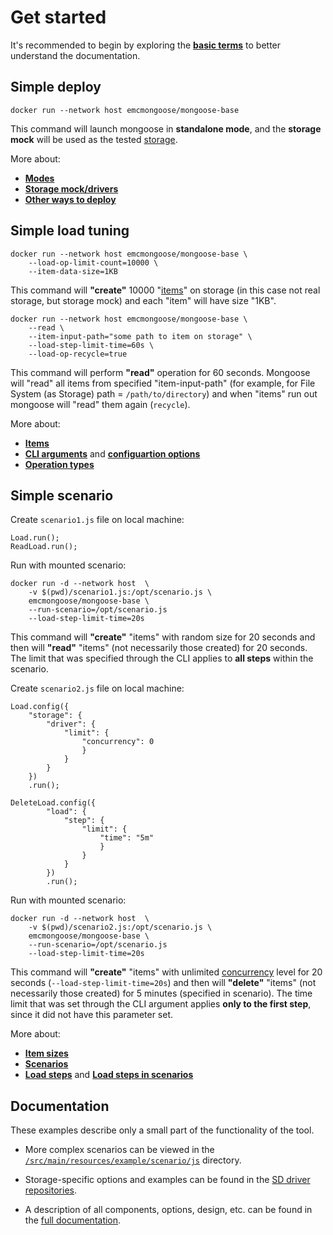 # Get started 

It's recommended to begin by exploring the **[basic terms](../design/architecture#1-basic-terms)** to better understand the documentation.

## Simple deploy

```
docker run --network host emcmongoose/mongoose-base
```

This command will launch mongoose in **standalone mode**, and the **storage mock** will be used as the tested [storage](../design/architecture#1-basic-terms).

More about:
* **[Modes](../design/modes)**
* **[Storage mock/drivers](../design/architecture#21-storage-driver)**
* **[Other ways to deploy](../deployment)**

## Simple load tuning

```
docker run --network host emcmongoose/mongoose-base \
    --load-op-limit-count=10000 \
    --item-data-size=1KB
```

This command will **"create"** 10000 "[items](../design/architecture#1-basic-terms)" on storage (in this case not real storage, but storage mock) and each "item" will have size "1KB".

```
docker run --network host emcmongoose/mongoose-base \
    --read \
    --item-input-path="some path to item on storage" \
    --load-step-limit-time=60s \
    --load-op-recycle=true
```

This command will perform **"read"** operation for 60 seconds. Mongoose will "read" all items from specified "item-input-path" (for example, for File System (as Storage) path = `/path/to/directory`) and when "items" run out mongoose will "read" them again (`recycle`).

More about:
* **[Items](../usage/item)**
* **[CLI arguments](../usage/input/cli)** and **[configuartion options](../usage/input/configuration)**
* **[Operation types](../usage/load/operations/types)**

## Simple scenario

Create `scenario1.js` file on local machine:
```
Load.run();
ReadLoad.run();
```
Run with mounted scenario:
```
docker run -d --network host  \
    -v $(pwd)/scenario1.js:/opt/scenario.js \
    emcmongoose/mongoose-base \
    --run-scenario=/opt/scenario.js
    --load-step-limit-time=20s
```

This command will **"create"** "items" with random size for 20 seconds and then will **"read"** "items" (not necessarily those created) for 20 seconds. The limit that was specified through the CLI applies to **all steps** within the scenario.


Create `scenario2.js` file on local machine:
```
Load.config({
	"storage": {
		"driver": {
			"limit": {
				"concurrency": 0					
				}
			}
		}
	})
	.run();

DeleteLoad.config({
		"load": {
			"step": {
				"limit": {
					"time": "5m"
					}
				}
			}
		})
		.run();
```
Run with mounted scenario:
```
docker run -d --network host  \
    -v $(pwd)/scenario2.js:/opt/scenario.js \
    emcmongoose/mongoose-base \
    --run-scenario=/opt/scenario.js
    --load-step-limit-time=20s
```

This command will **"create"** "items" with unlimited [concurrency]() level for 20 seconds (`--load-step-limit-time=20s`) and then will **"delete"** "items" (not necessarily those created) for 5 minutes (specified in scenario). The time limit that was set through the CLI argument applies **only to the first step**, since it did not have this parameter set.

More about:
* **[Item sizes](../usage/item/types#11-size)**
* **[Scenarios](../usage/input/scenarios)**
* **[Load steps](../usage/load/steps)** and **[Load steps in scenarios](../usage/input/scenarios#21-load-step)**

## Documentation

These examples describe only a small part of the functionality of the tool.

* More complex scenarios can be viewed in the [`/src/main/resources/example/scenario/js`](/src/main/resources/example/scenario/js) directory.

* Storage-specific options and examples can be found in the [SD driver repositories](https://github.com/emc-mongoose/mongoose#bundle-contents).

* A description of all components, options, design, etc. can be found in the [full documentation](/doc#documentation).
